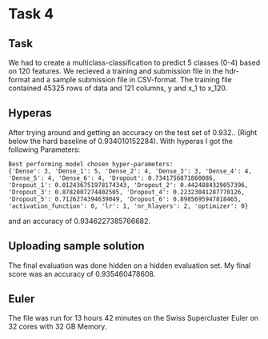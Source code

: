 # Task 4

## Task
We had to create a multiclass-classification to predict 5 classes (0-4) based on 120 features. We recieved a training and submission file in the hdr-format and a sample submission file in CSV-format. The training file contained 45325 rows of data and 121 columns, y and x_1 to x_120.

## Hyperas
After trying around and getting an accuracy on the test set of 0.932.. (Right below the hard baseline of 0.934010152284). With hyperas I got the following Parameters:

```
Best performing model chosen hyper-parameters:
{'Dense': 3, 'Dense_1': 5, 'Dense_2': 4, 'Dense_3': 3, 'Dense_4': 4, 'Dense_5': 4, 'Dense_6': 4, 'Dropout': 0.7341756871860086, 'Dropout_1': 0.012436751978174343, 'Dropout_2': 0.4424884329057396, 'Dropout_3': 0.8782007274402505, 'Dropout_4': 0.22323041287770126, 'Dropout_5': 0.7126274394639049, 'Dropout_6': 0.8985695947818465, 'activation_function': 0, 'lr': 1, 'nr_hlayers': 2, 'optimizer': 0}
```

and an accuracy of 0.9346227385766682. 

## Uploading sample solution
The final evaluation was done hidden on a hidden evaluation set. My final score was an accuracy of 0.935460478608.

## Euler
The file was run for 13 hours 42 minutes on the Swiss Supercluster Euler on 32 cores with 32 GB Memory.
